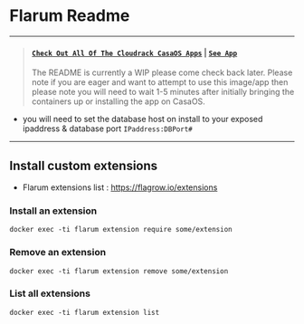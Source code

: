 # Flarum Readme
---
> #### [`Check Out All Of The Cloudrack CasaOS Apps`](https://github.com/cloudrack-ca/Cloudrack-CasaOS-App-Repo/blob/main/Apps/README.md) | [`See App`](https://github.com/cloudrack-ca/Cloudrack-CasaOS-App-Repo/tree/main/Apps/Flarum)
> The README is currently a WIP please come check back later.
Please note if you are eager and want to attempt to use this image/app then please note you will need to wait 1-5 minutes after initially bringing the containers up or installing the app on CasaOS.
- you will need to set the database host on install to your exposed ipaddress & database port `IPaddress:DBPort#`
---
## Install custom extensions
- Flarum extensions list : https://flagrow.io/extensions
### Install an extension
```docker exec -ti flarum extension require some/extension```
### Remove an extension
```docker exec -ti flarum extension remove some/extension```
### List all extensions
```docker exec -ti flarum extension list```
